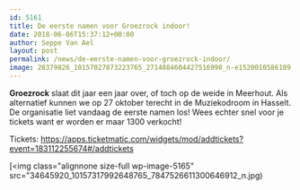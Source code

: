 ```yaml
---
id: 5161
title: De eerste namen voor Groezrock indoor!
date: 2018-06-06T15:37:12+00:00
author: Seppe Van Ael
layout: post
permalink: /news/de-eerste-namen-voor-groezrock-indoor/
image: 28379826_10157027873223765_2714884604427516998_n-e1520010586189.jpg
---
```

**Groezrock** slaat dit jaar een jaar over, of toch op de weide in Meerhout. Als alternatief kunnen we op 27 oktober terecht in de Muziekodroom in Hasselt. De organisatie liet vandaag de eerste namen los! Wees echter snel voor je tickets want er worden er maar 1300 verkocht!

Tickets: https://apps.ticketmatic.com/widgets/mod/addtickets?event=183112255674#/addtickets

[<img class="alignnone size-full wp-image-5165" src="34645920_10157317992648765_7847526611300646912_n.jpg)